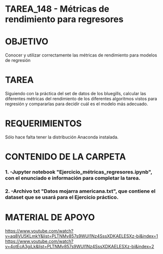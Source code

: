 ﻿# TAREA_148 - Métricas de rendimiento para regresores

# OBJETIVO

Conocer y utilizar correctamente las métricas de rendimiento para modelos de regresión


# TAREA

Siguiendo con la práctica del set de datos de los bluegills, calcular las diferentes métricas del rendimiento de los diferentes algoritmos vistos para regresión y compararlas para decidir cuál es el modelo más adecuado.

# REQUERIMIENTOS

Sólo hace falta tener la distribución Anaconda instalada.

# CONTENIDO DE LA CARPETA

### 1. -Jupyter notebook "Ejercicio_métricas_regresores.ipynb", con el enunciado e información para completar la tarea.
### 2. -Archivo txt "Datos mojarra americana.txt", que contiene el dataset que se usará para el Ejercicio práctico.


# MATERIAL DE APOYO

https://www.youtube.com/watch?v=aq8VU5KLmkY&list=PLTNMv857s9WUI1Nz4SssXDKAELESXz-bi&index=1
https://www.youtube.com/watch?v=4otEcA3gjLk&list=PLTNMv857s9WUI1Nz4SssXDKAELESXz-bi&index=2
